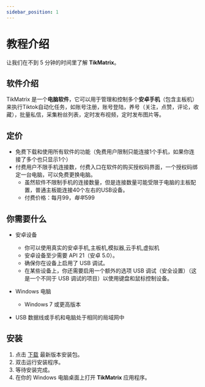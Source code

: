 ```yaml
---
sidebar_position: 1
---
```


# 教程介绍

让我们在不到 5 分钟的时间里了解 **TikMatrix**。

## 软件介绍

TikMatrix 是一个**电脑软件**，它可以用于管理和控制多个**安卓手机**（包含主板机）来执行Tiktok自动化任务，如账号注册，账号登陆，养号（关注，点赞，评论，收藏），批量私信，采集粉丝列表，定时发布视频，定时发布图片等。

## 定价

- 免费下载和使用所有软件的功能（免费用户限制只能连接1个手机，如果你连接了多个也只显示1个）
- 付费用户不限手机连接数，付费入口在软件的购买授权码界面，一个授权码绑定一台电脑，可以免费更换电脑。
  - 虽然软件不限制手机的连接数量，但是连接数量可能受限于电脑的主板配置，普通主板能连接40个左右的USB设备。
  - 付费价格：每月$99，每年$599

## 你需要什么

- 安卓设备
  - 你可以使用真实的安卓手机,主板机,模拟器,云手机,虚拟机
  - 安卓设备至少需要 API 21（安卓 5.0）。
  - 确保你在设备上启用了 USB 调试。
  - 在某些设备上，你还需要启用一个额外的选项 USB 调试（安全设置）（这是一个不同于 USB 调试的项目）以使用键盘和鼠标控制设备。

- Windows 电脑
  - Windows 7 或更高版本
- USB 数据线或手机和电脑处于相同的局域网中

## 安装

1. 点击 [下载](https://pro.api.tikmatrix.com/front-api/download) 最新版本安装包。
2. 双击运行安装程序。
3. 等待安装完成。
4. 在你的 Windows 电脑桌面上打开 **TikMatrix** 应用程序。
